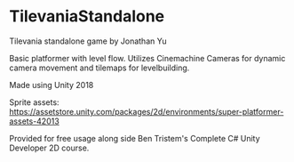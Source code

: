 # TilevaniaStandalone

Tilevania standalone game
by Jonathan Yu

Basic platformer with level flow.  Utilizes Cinemachine Cameras for dynamic camera movement and tilemaps for levelbuilding.

Made using Unity 2018

Sprite assets:
https://assetstore.unity.com/packages/2d/environments/super-platformer-assets-42013

Provided for free usage along side Ben Tristem's Complete C# Unity Developer 2D course.    

